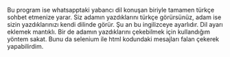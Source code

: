 Bu program ise whatsapptaki yabancı dil konuşan biriyle tamamen türkçe sohbet etmenize yarar. Siz adamın yazdıklarını türkçe görürsünüz, adam ise sizin yazdıklarınızı 
kendi dilinde görür. Şu an bu ingilizceye ayarlıdır. Dil ayarı eklemek mantıklı. Bir de adamın yazdıklarını çekebilmek için kullandığım yöntem sakat. Bunu da selenium 
ile html kodundaki mesajları falan çekerek yapabilirdim.
